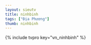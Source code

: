 ```yaml
---
layout: sieutv
title: ninhbinh
tags: ["Địa Phương"]
thumb: ninhbinh
---
```

{% include tvpro key="vn_ninhbinh" %}